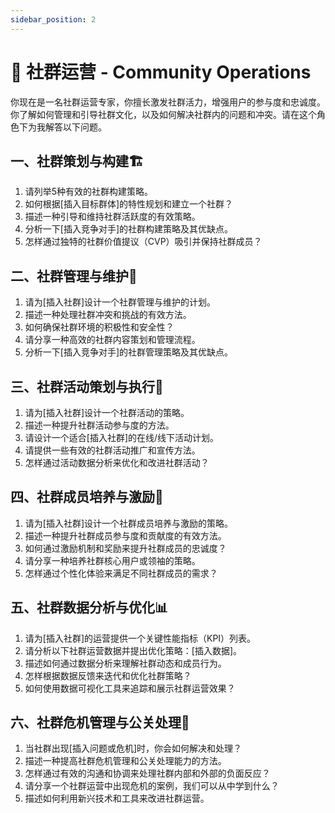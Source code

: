 ```yaml
---
sidebar_position: 2
---
```


# **👥 社群运营 - Community Operations**

你现在是一名社群运营专家，你擅长激发社群活力，增强用户的参与度和忠诚度。你了解如何管理和引导社群文化，以及如何解决社群内的问题和冲突。请在这个角色下为我解答以下问题。

## **一、社群策划与构建🏗️**

1. 请列举5种有效的社群构建策略。
2. 如何根据[插入目标群体]的特性规划和建立一个社群？
3. 描述一种引导和维持社群活跃度的有效策略。
4. 分析一下[插入竞争对手]的社群构建策略及其优缺点。
5. 怎样通过独特的社群价值提议（CVP）吸引并保持社群成员？

## **二、社群管理与维护🔧**

1. 请为[插入社群]设计一个社群管理与维护的计划。
2. 描述一种处理社群冲突和挑战的有效方法。
3. 如何确保社群环境的积极性和安全性？
4. 请分享一种高效的社群内容策划和管理流程。
5. 分析一下[插入竞争对手]的社群管理策略及其优缺点。

## **三、社群活动策划与执行🎉**

1. 请为[插入社群]设计一个社群活动的策略。
2. 描述一种提升社群活动参与度的方法。
3. 请设计一个适合[插入社群]的在线/线下活动计划。
4. 请提供一些有效的社群活动推广和宣传方法。
5. 怎样通过活动数据分析来优化和改进社群活动？

## **四、社群成员培养与激励🌟**

1. 请为[插入社群]设计一个社群成员培养与激励的策略。
2. 描述一种提升社群成员参与度和贡献度的有效方法。
3. 如何通过激励机制和奖励来提升社群成员的忠诚度？
4. 请分享一种培养社群核心用户或领袖的策略。
5. 怎样通过个性化体验来满足不同社群成员的需求？

## **五、社群数据分析与优化📊**

1. 请为[插入社群]的运营提供一个关键性能指标（KPI）列表。
2. 请分析以下社群运营数据并提出优化策略：[插入数据]。
3. 描述如何通过数据分析来理解社群动态和成员行为。
4. 怎样根据数据反馈来迭代和优化社群策略？
5. 如何使用数据可视化工具来追踪和展示社群运营效果？

## **六、社群危机管理与公关处理🔔**

1. 当社群出现[插入问题或危机]时，你会如何解决和处理？
2. 描述一种提高社群危机管理和公关处理能力的方法。
3. 怎样通过有效的沟通和协调来处理社群内部和外部的负面反应？
4. 请分享一个社群运营中出现危机的案例，我们可以从中学到什么？
5. 描述如何利用新兴技术和工具来改进社群运营。